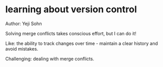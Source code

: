 # learning about version control
Author: Yeji Sohn

Solving merge conflicts takes conscious effort, but I can do it!

Like: the ability to track changes over time - maintain a clear history and avoid mistakes. 

Challenging: dealing with merge conflicts.